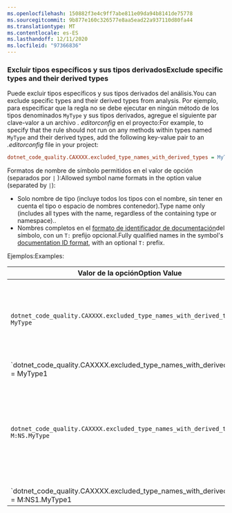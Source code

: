 ```yaml
---
ms.openlocfilehash: 150882f3e4c9ff7abe811e09da94b8141de75778
ms.sourcegitcommit: 9b877e160c326577e8aa5ead22a937110d80fa44
ms.translationtype: MT
ms.contentlocale: es-ES
ms.lasthandoff: 12/11/2020
ms.locfileid: "97366836"
---
```

### <a name="exclude-specific-types-and-their-derived-types"></a><span data-ttu-id="a8bb3-101">Excluir tipos específicos y sus tipos derivados</span><span class="sxs-lookup"><span data-stu-id="a8bb3-101">Exclude specific types and their derived types</span></span>

<span data-ttu-id="a8bb3-102">Puede excluir tipos específicos y sus tipos derivados del análisis.</span><span class="sxs-lookup"><span data-stu-id="a8bb3-102">You can exclude specific types and their derived types from analysis.</span></span> <span data-ttu-id="a8bb3-103">Por ejemplo, para especificar que la regla no se debe ejecutar en ningún método de los tipos denominados `MyType` y sus tipos derivados, agregue el siguiente par clave-valor a un archivo *. editorconfig* en el proyecto:</span><span class="sxs-lookup"><span data-stu-id="a8bb3-103">For example, to specify that the rule should not run on any methods within types named `MyType` and their derived types, add the following key-value pair to an *.editorconfig* file in your project:</span></span>

```ini
dotnet_code_quality.CAXXXX.excluded_type_names_with_derived_types = MyType
```

<span data-ttu-id="a8bb3-104">Formatos de nombre de símbolo permitidos en el valor de opción (separados por `|` ):</span><span class="sxs-lookup"><span data-stu-id="a8bb3-104">Allowed symbol name formats in the option value (separated by `|`):</span></span>

- <span data-ttu-id="a8bb3-105">Solo nombre de tipo (incluye todos los tipos con el nombre, sin tener en cuenta el tipo o espacio de nombres contenedor).</span><span class="sxs-lookup"><span data-stu-id="a8bb3-105">Type name only (includes all types with the name, regardless of the containing type or namespace)..</span></span>
- <span data-ttu-id="a8bb3-106">Nombres completos en el [formato de identificador de documentación](../../docs/csharp/programming-guide/xmldoc/processing-the-xml-file.md#id-strings)del símbolo, con un `T:` prefijo opcional.</span><span class="sxs-lookup"><span data-stu-id="a8bb3-106">Fully qualified names in the symbol's [documentation ID format](../../docs/csharp/programming-guide/xmldoc/processing-the-xml-file.md#id-strings), with an optional `T:` prefix.</span></span>

<span data-ttu-id="a8bb3-107">Ejemplos:</span><span class="sxs-lookup"><span data-stu-id="a8bb3-107">Examples:</span></span>

| <span data-ttu-id="a8bb3-108">Valor de la opción</span><span class="sxs-lookup"><span data-stu-id="a8bb3-108">Option Value</span></span> | <span data-ttu-id="a8bb3-109">Resumen</span><span class="sxs-lookup"><span data-stu-id="a8bb3-109">Summary</span></span> |
| --- | --- |
|`dotnet_code_quality.CAXXXX.excluded_type_names_with_derived_types = MyType` | <span data-ttu-id="a8bb3-110">Coincide con todos los tipos denominados `MyType` y todos sus tipos derivados.</span><span class="sxs-lookup"><span data-stu-id="a8bb3-110">Matches all types named `MyType` and all of their derived types.</span></span> |
|`dotnet_code_quality.CAXXXX.excluded_type_names_with_derived_types = MyType1|MyType2` | <span data-ttu-id="a8bb3-111">Coincide con todos los tipos denominados `MyType1` o `MyType2` y todos sus tipos derivados.</span><span class="sxs-lookup"><span data-stu-id="a8bb3-111">Matches all types named either `MyType1` or `MyType2` and all of their derived types.</span></span> |
|`dotnet_code_quality.CAXXXX.excluded_type_names_with_derived_types = M:NS.MyType` | <span data-ttu-id="a8bb3-112">Coincide con un tipo específico `MyType` con el nombre completo dado y todos sus tipos derivados.</span><span class="sxs-lookup"><span data-stu-id="a8bb3-112">Matches specific type `MyType` with given fully qualified name and all of its derived types.</span></span> |
|`dotnet_code_quality.CAXXXX.excluded_type_names_with_derived_types = M:NS1.MyType1|M:NS2.MyType2` | <span data-ttu-id="a8bb3-113">Coincide con tipos específicos `MyType1` y `MyType2` con los nombres completos respectivos, y todos sus tipos derivados.</span><span class="sxs-lookup"><span data-stu-id="a8bb3-113">Matches specific types `MyType1` and `MyType2` with the respective fully qualified names, and all of their derived types.</span></span> |
